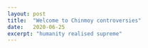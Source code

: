 ```yaml
---
layout: post
title:  "Welcome to Chinmoy controversies"
date:   2020-06-25
excerpt: "humanity realised supreme"
---
```

